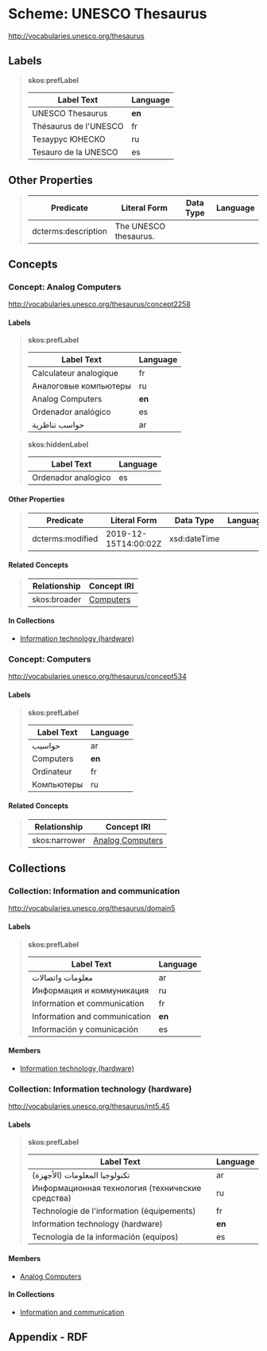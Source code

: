 # Scheme: UNESCO Thesaurus

[<http://vocabularies.unesco.org/thesaurus>](http://vocabularies.unesco.org/thesaurus)

## Labels

> **skos:prefLabel**
>
> | Label Text | Language |
> |------------|----------|
> | UNESCO Thesaurus | **en** |
> | Thésaurus de l'UNESCO | fr |
> | Тезаурус ЮНЕСКО | ru |
> | Tesauro de la UNESCO | es |

## Other Properties

> | Predicate | Literal Form | Data Type | Language |
> |-----------|--------------|-----------|----------|
> | dcterms:description | The UNESCO thesaurus. |  |  |

## Concepts

### Concept: Analog Computers

[<http://vocabularies.unesco.org/thesaurus/concept2258>](http://vocabularies.unesco.org/thesaurus/concept2258)

#### Labels

> **skos:prefLabel**
>
> | Label Text | Language |
> |------------|----------|
> | Calculateur analogique | fr |
> | Аналоговые компьютеры | ru |
> | Analog Computers | **en** |
> | Ordenador analógico | es |
> | حواسب تناظرية | ar |

> **skos:hiddenLabel**
>
> | Label Text | Language |
> |------------|----------|
> | Ordenador analogico | es |

#### Other Properties

> | Predicate | Literal Form | Data Type | Language |
> |-----------|--------------|-----------|----------|
> | dcterms:modified | 2019-12-15T14:00:02Z | xsd:dateTime |  |

#### Related Concepts

> | Relationship | Concept IRI |
> |--------------|-------------|
> | skos:broader | [Computers](http://vocabularies.unesco.org/thesaurus/concept534) |

#### In Collections

* [Information technology (hardware)](http://vocabularies.unesco.org/thesaurus/mt5.45)


### Concept: Computers

[<http://vocabularies.unesco.org/thesaurus/concept534>](http://vocabularies.unesco.org/thesaurus/concept534)

#### Labels

> **skos:prefLabel**
>
> | Label Text | Language |
> |------------|----------|
> | حواسيب | ar |
> | Computers | **en** |
> | Ordinateur | fr |
> | Компьютеры | ru |

#### Related Concepts

> | Relationship | Concept IRI |
> |--------------|-------------|
> | skos:narrower | [Analog Computers](http://vocabularies.unesco.org/thesaurus/concept2258) |

## Collections

### Collection: Information and communication

[<http://vocabularies.unesco.org/thesaurus/domain5>](http://vocabularies.unesco.org/thesaurus/domain5)

#### Labels

> **skos:prefLabel**
>
> | Label Text | Language |
> |------------|----------|
> | معلومات واتصالات | ar |
> | Информация и коммуникация | ru |
> | Information et communication | fr |
> | Information and communication | **en** |
> | Información y comunicación | es |

#### Members

* [Information technology (hardware)](http://vocabularies.unesco.org/thesaurus/mt5.45)


### Collection: Information technology (hardware)

[<http://vocabularies.unesco.org/thesaurus/mt5.45>](http://vocabularies.unesco.org/thesaurus/mt5.45)

#### Labels

> **skos:prefLabel**
>
> | Label Text | Language |
> |------------|----------|
> | تكنولوجيا المعلومات (الأجهزة) | ar |
> | Информационная технология (технические средства) | ru |
> | Technologie de l'information (équipements) | fr |
> | Information technology (hardware) | **en** |
> | Tecnología de la información (equipos) | es |

#### Members

* [Analog Computers](http://vocabularies.unesco.org/thesaurus/concept2258)

#### In Collections

* [Information and communication](http://vocabularies.unesco.org/thesaurus/domain5)

## Appendix - RDF

```turtle
